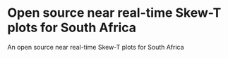 # Open source near real-time Skew-T plots for South Africa
An open source near real-time Skew-T plots for South Africa
